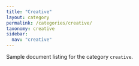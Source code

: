 ```yaml
---
title: "Creative"
layout: category
permalink: /categories/creative/
taxonomy: creative
sidebar:
  nav: "creative"
---
```


Sample document listing for the category `creative`.
